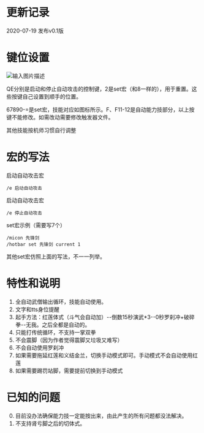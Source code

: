 # 更新记录
2020-07-19 
发布v0.1版
# 键位设置
![输入图片描述](https://uploader.shimo.im/f/DWofl5Sraj2zEQxk.png!thumbnail)

QE分别是启动和停止自动攻击的控制键，2是set宏（和8一样的），用于重置。这些按键自己设置到顺手的位置。

67890-=是set宏，技能对应如图标所示。F、F11-12是自动能力技部分，以上按键不能修改。如需改动需要修改触发器文件。

其他技能按机师习惯自行调整

# 宏的写法
    
启动自动攻击宏

    /e 启动自动攻击

启动自动攻击宏

    /e 停止自动攻击


set宏示例（需要写7个）

    /micon 先锋剑
    /hotbar set 先锋剑 current 1

其他set宏仿照上面的写法，不一一列举。

# 特性和说明
    
1. 全自动武僧输出循环，技能自动使用。
2. 文字和tts身位提醒
3. 起手方法：红莲体式（斗气会自动加）--倒数15秒演武*3--0秒罗刹冲+破碎拳--无我。之后全都是自动的。
4. 只能打传统循环，不支持一掌双拳
5. 不会震脚（因为作者觉得震脚又垃圾又难写）
6. 不会自动使用罗刹冲
7. 如果需要拖延红莲和义结金兰，切换手动模式即可。手动模式不会自动使用红莲
8. 如果需要踢罚站脚，需要提前切换到手动模式


# 已知的问题
0. 目前没办法确保能力技一定能按出来，由此产生的所有问题都没法解决。
1. 不支持肾亏脚之后的切体式。